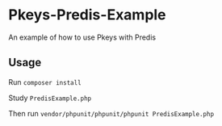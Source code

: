 # Pkeys-Predis-Example
An example of how to use Pkeys with Predis

## Usage
Run
`composer install`

Study `PredisExample.php`

Then run
`vendor/phpunit/phpunit/phpunit PredisExample.php`

